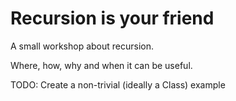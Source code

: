 # Recursion is your friend

A small workshop about recursion. 

Where, how, why and when it can be useful.

TODO: Create a non-trivial (ideally a Class) example